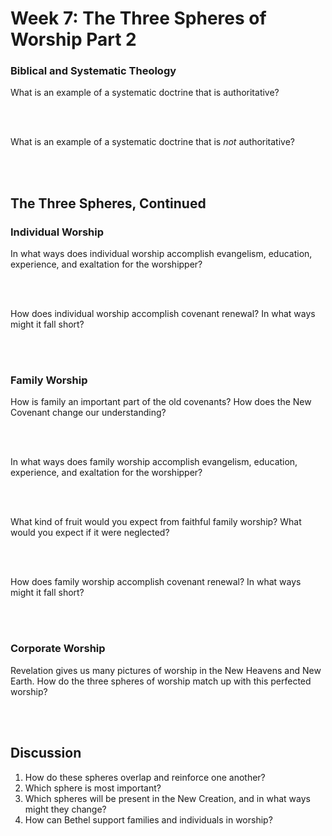 # Week 7: The Three Spheres of Worship Part 2

### Biblical and Systematic Theology

What is an example of a systematic doctrine that is authoritative? 

<br />
<br />

What is an example of a systematic doctrine that is _not_ authoritative?

<br />
<br />

## The Three Spheres, Continued

### Individual Worship

In what ways does individual worship accomplish evangelism, education, experience, and exaltation for the worshipper?

<br />
<br />

How does individual worship accomplish covenant renewal? In what ways might it fall short?

<br />
<br />

### Family Worship

How is family an important part of the old covenants? How does the New Covenant change our understanding?

<br />
<br />

In what ways does family worship accomplish evangelism, education, experience, and exaltation for the worshipper?

<br />
<br />

What kind of fruit would you expect from faithful family worship? What would you expect if it were neglected?

<br />
<br />

How does family worship accomplish covenant renewal? In what ways might it fall short?

<br />
<br />

### Corporate Worship

Revelation gives us many pictures of worship in the New Heavens and New Earth. How do the three spheres of worship match up with this perfected worship?

<br />
<br />

## Discussion

1. How do these spheres overlap and reinforce one another?
2. Which sphere is most important?
3. Which spheres will be present in the New Creation, and in what ways might they change?
4. How can Bethel support families and individuals in worship?

